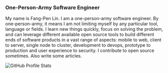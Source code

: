 ### One-Person-Army Software Engineer

My name is Fang-Pen Lin. I am a one-person-army software engineer. By one-person-army, it means I am not limiting myself by any particular tool, language or fields. I learn new things quickly, focus on solving the problem, and can leverage different available open source tools to build different ends of software products in a vast range of aspects: mobile to web, client to server, single node to cluster, development to devops, prototype to production and user experience to security. I contribute to open source sometimes. Also write some articles.

![GitHub Profile Stats](https://github-readme-stats.vercel.app/api?username=fangpenlin)
